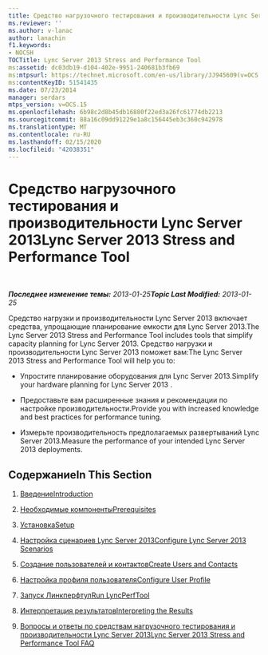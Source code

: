 ```yaml
---
title: Средство нагрузочного тестирования и производительности Lync Server 2013
ms.reviewer: ''
ms.author: v-lanac
author: lanachin
f1.keywords:
- NOCSH
TOCTitle: Lync Server 2013 Stress and Performance Tool
ms:assetid: dc03db19-d104-402e-9951-240681b3fb69
ms:mtpsurl: https://technet.microsoft.com/en-us/library/JJ945609(v=OCS.15)
ms:contentKeyID: 51541435
ms.date: 07/23/2014
manager: serdars
mtps_version: v=OCS.15
ms.openlocfilehash: 6b98c2d8b45db16880f22ed3a26fc61774db2213
ms.sourcegitcommit: 88a16c09dd91229e1a8c156445eb3c360c942978
ms.translationtype: MT
ms.contentlocale: ru-RU
ms.lasthandoff: 02/15/2020
ms.locfileid: "42038351"
---
```

<div data-xmlns="http://www.w3.org/1999/xhtml">

<div class="topic" data-xmlns="http://www.w3.org/1999/xhtml" data-msxsl="urn:schemas-microsoft-com:xslt" data-cs="http://msdn.microsoft.com/">

<div data-asp="http://msdn2.microsoft.com/asp">

# <a name="lync-server-2013-stress-and-performance-tool"></a><span data-ttu-id="4ef1c-102">Средство нагрузочного тестирования и производительности Lync Server 2013</span><span class="sxs-lookup"><span data-stu-id="4ef1c-102">Lync Server 2013 Stress and Performance Tool</span></span>

</div>

<div id="mainSection">

<div id="mainBody">

<span> </span>

<span data-ttu-id="4ef1c-103">_**Последнее изменение темы:** 2013-01-25_</span><span class="sxs-lookup"><span data-stu-id="4ef1c-103">_**Topic Last Modified:** 2013-01-25_</span></span>

<span data-ttu-id="4ef1c-104">Средство нагрузки и производительности Lync Server 2013 включает средства, упрощающие планирование емкости для Lync Server 2013.</span><span class="sxs-lookup"><span data-stu-id="4ef1c-104">The Lync Server 2013 Stress and Performance Tool includes tools that simplify capacity planning for Lync Server 2013.</span></span> <span data-ttu-id="4ef1c-105">Средство нагрузки и производительности Lync Server 2013 поможет вам:</span><span class="sxs-lookup"><span data-stu-id="4ef1c-105">The Lync Server 2013 Stress and Performance Tool will help you to:</span></span>

  - <span data-ttu-id="4ef1c-106">Упростите планирование оборудования для Lync Server 2013.</span><span class="sxs-lookup"><span data-stu-id="4ef1c-106">Simplify your hardware planning for Lync Server 2013 .</span></span>

  - <span data-ttu-id="4ef1c-107">Предоставьте вам расширенные знания и рекомендации по настройке производительности.</span><span class="sxs-lookup"><span data-stu-id="4ef1c-107">Provide you with increased knowledge and best practices for performance tuning.</span></span>

  - <span data-ttu-id="4ef1c-108">Измерьте производительность предполагаемых развертываний Lync Server 2013.</span><span class="sxs-lookup"><span data-stu-id="4ef1c-108">Measure the performance of your intended Lync Server 2013 deployments.</span></span>

<div>

## <a name="in-this-section"></a><span data-ttu-id="4ef1c-109">Содержание</span><span class="sxs-lookup"><span data-stu-id="4ef1c-109">In This Section</span></span>

1.  [<span data-ttu-id="4ef1c-110">Введение</span><span class="sxs-lookup"><span data-stu-id="4ef1c-110">Introduction</span></span>](introduction.md)

2.  [<span data-ttu-id="4ef1c-111">Необходимые компоненты</span><span class="sxs-lookup"><span data-stu-id="4ef1c-111">Prerequisites</span></span>](prerequisites.md)

3.  [<span data-ttu-id="4ef1c-112">Установка</span><span class="sxs-lookup"><span data-stu-id="4ef1c-112">Setup</span></span>](setup.md)

4.  [<span data-ttu-id="4ef1c-113">Настройка сценариев Lync Server 2013</span><span class="sxs-lookup"><span data-stu-id="4ef1c-113">Configure Lync Server 2013 Scenarios</span></span>](configure-lync-server-2013-scenarios.md)

5.  [<span data-ttu-id="4ef1c-114">Создание пользователей и контактов</span><span class="sxs-lookup"><span data-stu-id="4ef1c-114">Create Users and Contacts</span></span>](create-users-and-contacts.md)

6.  [<span data-ttu-id="4ef1c-115">Настройка профиля пользователя</span><span class="sxs-lookup"><span data-stu-id="4ef1c-115">Configure User Profile</span></span>](configure-user-profile.md)

7.  [<span data-ttu-id="4ef1c-116">Запуск Линкперфтул</span><span class="sxs-lookup"><span data-stu-id="4ef1c-116">Run LyncPerfTool</span></span>](run-lyncperftool.md)

8.  [<span data-ttu-id="4ef1c-117">Интерпретация результатов</span><span class="sxs-lookup"><span data-stu-id="4ef1c-117">Interpreting the Results</span></span>](interpreting-the-results.md)

9.  [<span data-ttu-id="4ef1c-118">Вопросы и ответы по средствам нагрузочного тестирования и производительности Lync Server 2013</span><span class="sxs-lookup"><span data-stu-id="4ef1c-118">Lync Server 2013 Stress and Performance Tool FAQ</span></span>](lync-server-2013-stress-and-performance-tool-faq.md)

</div>

</div>

<span> </span>

</div>

</div>

</div>

